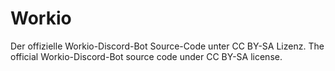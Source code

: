 # Workio
Der offizielle Workio-Discord-Bot Source-Code unter CC BY-SA Lizenz.
The official Workio-Discord-Bot source code under CC BY-SA license.
